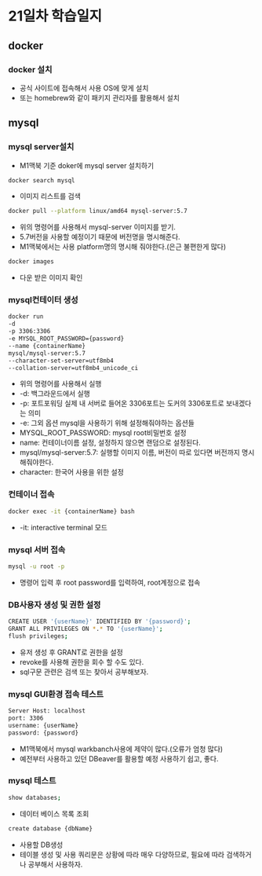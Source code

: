 # 21일차 학습일지

## docker

### docker 설치
- 공식 사이트에 접속해서 사용 OS에 맞게 설치
- 또는 homebrew와 같이 패키지 관리자를 활용해서 설치

## mysql

### mysql server설치
- M1맥북 기준 doker에 mysql server 설치하기
```bash
docker search mysql
```
- 이미지 리스트를 검색
```bash
docker pull --platform linux/amd64 mysql-server:5.7
```
- 위의 명령어를 사용해서 mysql-server 이미지를 받기.
- 5.7버전을 사용할 예정이기 때문에 버전명을 명시해준다.
- M1맥북에서는 사용 platform명의 명시해 줘야한다.(은근 불편한게 많다)
```bash
docker images
```
- 다운 받은 이미지 확인

### mysql컨테이터 생성
```bash
docker run
-d 
-p 3306:3306 
-e MYSQL_ROOT_PASSWORD={password}
--name {containerName}
mysql/mysql-server:5.7 
--character-set-server=utf8mb4 
--collation-server=utf8mb4_unicode_ci
```
- 위의 명령어를 사용해서 실행
- -d: 백그라운드에서 실행
- -p: 포트포워딩 실제 내 서버로 들어온 3306포트는 도커의 3306포트로 보내겠다는 의미
- -e: 그외 옵션 mysql을 사용하기 위해 설정해줘야하는 옵션들
- MYSQL_ROOT_PASSWORD: mysql root비밀번호 설정
- name: 컨테이너이름 설정, 설정하지 않으면 랜덤으로 설정된다.
- mysql/mysql-server:5.7: 실행할 이미지 이름, 버전이 따로 있다면 버전까지 명시해줘야한다.
- character: 한국어 사용을 위한 설정

### 컨테이너 접속
```bash
docker exec -it {containerName} bash
```
- -it: interactive terminal 모드

### mysql 서버 접속
```bash
mysql -u root -p
```
- 명령어 입력 후 root password를 입력하여, root계정으로 접속

### DB사용자 생성 및 권한 설정
```bash
CREATE USER '{userName}' IDENTIFIED BY '{password}';
GRANT ALL PRIVILEGES ON *.* TO '{userName}';
flush privileges;
```
- 유저 생성 후 GRANT로 권한을 설정
- revoke를 사용해 권한을 회수 할 수도 있다.
- sql구문 관련은 검색 또는 찾아서 공부해보자.

### mysql GUI환경 접속 테스트
```bash
Server Host: localhost
port: 3306
username: {userName}
password: {password}
```
- M1맥북에서 mysql warkbanch사용에 제약이 많다.(오류가 엄청 많다)
- 예전부터 사용하고 있던 DBeaver를 활용할 예정 사용하기 쉽고, 좋다.

### mysql 테스트
```bash
show databases;
```
- 데이터 베이스 목록 조회
```bash
create database {dbName}
```
- 사용할 DB생성
- 테이블 생성 및 사용 쿼리문은 상황에 따라 매우 다양하므로, 필요에 따라 검색하거나 공부해서 사용하자.